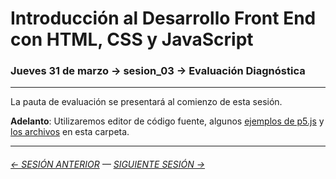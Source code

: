 # Introducción al Desarrollo Front End con HTML, CSS y JavaScript

### Jueves 31 de marzo → sesion_03 → Evaluación Diagnóstica

- - - - - - - - 

La pauta de evaluación se presentará al comienzo de esta sesión.

**Adelanto**: Utilizaremos editor de código fuente, algunos [ejemplos de p5.js](https://p5js.org/es/examples/) y [los archivos](https://profesorfaco.github.io/front-end/sesion_03/) en esta carpeta.

- - - - - - - 

###### [← SESIÓN ANTERIOR](https://github.com/profesorfaco/front-end/tree/main/sesion_02) — [SIGUIENTE SESIÓN →](https://github.com/profesorfaco/front-end/tree/main/sesion_04)
